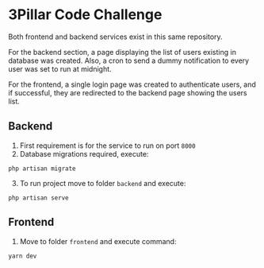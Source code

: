 # 3Pillar Code Challenge

Both frontend and backend services exist in this same repository.

For the backend section, a page displaying the list of users existing in database was created.
Also, a cron to send a dummy notification to every user was set to run at midnight.

For the frontend, a single login page was created to authenticate users, and if successful, they are redirected to the backend page showing the users list.

## Backend

1. First requirement is for the service to run on port ```8000```
2. Database migrations required, execute:
```
php artisan migrate
```
3. To run project move to folder ```backend``` and execute:
```
php artisan serve
```

## Frontend

1. Move to folder ```frontend``` and execute command:
```
yarn dev
```
